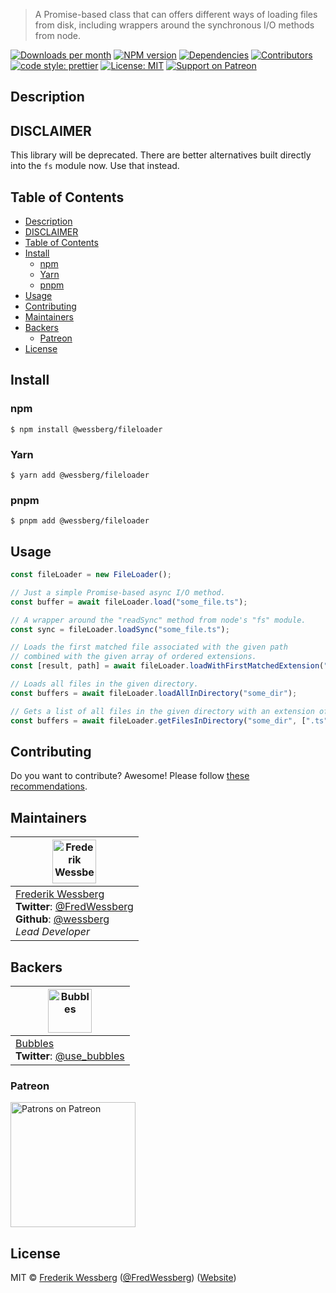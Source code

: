 <!-- SHADOW_SECTION_LOGO_START -->

<!-- SHADOW_SECTION_LOGO_END -->

<!-- SHADOW_SECTION_DESCRIPTION_SHORT_START -->

> A Promise-based class that can offers different ways of loading files from disk, including wrappers around the synchronous I/O methods from node.

<!-- SHADOW_SECTION_DESCRIPTION_SHORT_END -->

<!-- SHADOW_SECTION_BADGES_START -->

<a href="https://npmcharts.com/compare/%40wessberg%2Ffileloader?minimal=true"><img alt="Downloads per month" src="https://img.shields.io/npm/dm/%40wessberg%2Ffileloader.svg"    /></a>
<a href="https://www.npmjs.com/package/%40wessberg%2Ffileloader"><img alt="NPM version" src="https://badge.fury.io/js/%40wessberg%2Ffileloader.svg"    /></a>
<a href="https://david-dm.org/wessberg/fileloader"><img alt="Dependencies" src="https://img.shields.io/david/wessberg%2Ffileloader.svg"    /></a>
<a href="https://github.com/wessberg/fileloader/graphs/contributors"><img alt="Contributors" src="https://img.shields.io/github/contributors/wessberg%2Ffileloader.svg"    /></a>
<a href="https://github.com/prettier/prettier"><img alt="code style: prettier" src="https://img.shields.io/badge/code_style-prettier-ff69b4.svg?style=flat-square"    /></a>
<a href="https://opensource.org/licenses/MIT"><img alt="License: MIT" src="https://img.shields.io/badge/License-MIT-yellow.svg"    /></a>
<a href="https://www.patreon.com/bePatron?u=11315442"><img alt="Support on Patreon" src="https://img.shields.io/badge/patreon-donate-green.svg"    /></a>

<!-- SHADOW_SECTION_BADGES_END -->

<!-- SHADOW_SECTION_DESCRIPTION_LONG_START -->

## Description

<!-- SHADOW_SECTION_DESCRIPTION_LONG_END -->

## DISCLAIMER

This library will be deprecated. There are better alternatives built directly
into the `fs` module now. Use that instead.

<!-- SHADOW_SECTION_FEATURE_IMAGE_START -->

<!-- SHADOW_SECTION_FEATURE_IMAGE_END -->

<!-- SHADOW_SECTION_TOC_START -->

## Table of Contents

- [Description](#description)
- [DISCLAIMER](#disclaimer)
- [Table of Contents](#table-of-contents)
- [Install](#install)
  - [npm](#npm)
  - [Yarn](#yarn)
  - [pnpm](#pnpm)
- [Usage](#usage)
- [Contributing](#contributing)
- [Maintainers](#maintainers)
- [Backers](#backers)
  - [Patreon](#patreon)
- [License](#license)

<!-- SHADOW_SECTION_TOC_END -->

<!-- SHADOW_SECTION_INSTALL_START -->

## Install

### npm

```
$ npm install @wessberg/fileloader
```

### Yarn

```
$ yarn add @wessberg/fileloader
```

### pnpm

```
$ pnpm add @wessberg/fileloader
```

<!-- SHADOW_SECTION_INSTALL_END -->

<!-- SHADOW_SECTION_USAGE_START -->

## Usage

<!-- SHADOW_SECTION_USAGE_END -->

```typescript
const fileLoader = new FileLoader();

// Just a simple Promise-based async I/O method.
const buffer = await fileLoader.load("some_file.ts");

// A wrapper around the "readSync" method from node's "fs" module.
const sync = fileLoader.loadSync("some_file.ts");

// Loads the first matched file associated with the given path
// combined with the given array of ordered extensions.
const [result, path] = await fileLoader.loadWithFirstMatchedExtension("some_path", [".ts", ".fs"]);

// Loads all files in the given directory.
const buffers = await fileLoader.loadAllInDirectory("some_dir");

// Gets a list of all files in the given directory with an extension of "ts".
const buffers = await fileLoader.getFilesInDirectory("some_dir", [".ts"]);
```

<!-- SHADOW_SECTION_CONTRIBUTING_START -->

## Contributing

Do you want to contribute? Awesome! Please follow [these recommendations](./CONTRIBUTING.md).

<!-- SHADOW_SECTION_CONTRIBUTING_END -->

<!-- SHADOW_SECTION_MAINTAINERS_START -->

## Maintainers

| <a href="mailto:frederikwessberg@hotmail.com"><img alt="Frederik Wessberg" src="https://avatars2.githubusercontent.com/u/20454213?s=460&v=4" height="70"   /></a>                                                                |
| -------------------------------------------------------------------------------------------------------------------------------------------------------------------------------------------------------------------------------- |
| [Frederik Wessberg](mailto:frederikwessberg@hotmail.com)<br><strong>Twitter</strong>: [@FredWessberg](https://twitter.com/FredWessberg)<br><strong>Github</strong>: [@wessberg](https://github.com/wessberg)<br>_Lead Developer_ |

<!-- SHADOW_SECTION_MAINTAINERS_END -->

<!-- SHADOW_SECTION_BACKERS_START -->

## Backers

| <a href="https://usebubbles.com"><img alt="Bubbles" src="https://uploads-ssl.webflow.com/5d682047c28b217055606673/5e5360be16879c1d0dca6514_icon-thin-128x128%402x.png" height="70"   /></a> |
| ------------------------------------------------------------------------------------------------------------------------------------------------------------------------------------------- |
| [Bubbles](https://usebubbles.com)<br><strong>Twitter</strong>: [@use_bubbles](https://twitter.com/use_bubbles)                                                                              |

### Patreon

<a href="https://www.patreon.com/bePatron?u=11315442"><img alt="Patrons on Patreon" src="https://img.shields.io/endpoint.svg?url=https://shieldsio-patreon.herokuapp.com/wessberg"  width="200"  /></a>

<!-- SHADOW_SECTION_BACKERS_END -->

<!-- SHADOW_SECTION_LICENSE_START -->

## License

MIT © [Frederik Wessberg](mailto:frederikwessberg@hotmail.com) ([@FredWessberg](https://twitter.com/FredWessberg)) ([Website](https://github.com/wessberg))

<!-- SHADOW_SECTION_LICENSE_END -->
